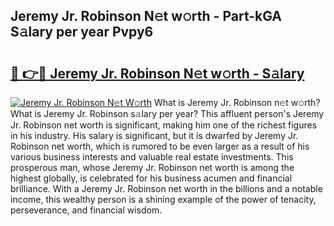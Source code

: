 ## Jeremy Jr. Robinson N𝚎t w𝚘rth - Part-kGA S𝚊lary per year Pvpy6

# <h2><a href="http://gc0ken.nevu.top/?p=Jeremy+Jr.+Robinson">🔗 👉🔴 Jeremy Jr. Robinson N𝚎t w𝚘rth - S𝚊lary</a></h2>

[![Jeremy Jr. Robinson N𝚎t W𝚘rth](https://i.imgur.com/Oavwk0R.jpeg)](http://gc0ken.nevu.top/?p=Jeremy+Jr.+Robinson)
What is Jeremy Jr. Robinson n𝚎t w𝚘rth? What is Jeremy Jr. Robinson s𝚊lary per year?
This affluent person's Jeremy Jr. Robinson net worth is significant, making him one of the richest figures in his industry. His salary is significant, but it is dwarfed by Jeremy Jr. Robinson net worth, which is rumored to be even larger as a result of his various business interests and valuable real estate investments. This prosperous man, whose Jeremy Jr. Robinson net worth is among the highest globally, is celebrated for his business acumen and financial brilliance. With a Jeremy Jr. Robinson net worth in the billions and a notable income, this wealthy person is a shining example of the power of tenacity, perseverance, and financial wisdom.
